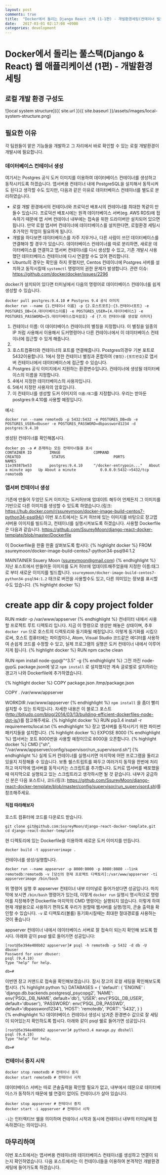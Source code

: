 ```yaml
---
layout: post
comments: true
title:  "Docker에서 돌리는 Django React 스택 (1-1편) - 개발환경세팅(컨테이너 빌드)"
date:   2017-03-01 02:17:08 +0900
categories: development
---
```


# Docker에서 돌리는 풀스택(Django & React) 웹 애플리케이션 (1편) - 개발환경 세팅

## 로컬 개발 환경 구성도
![local system structure]({{ site.url }}{{ site.baseurl }}/assets/images/local-system-structure.png)

## 필요한 이유
각 팀원들이 맡은 기능들을 개발하고 그 자리에서 바로 확인할 수 있는 로컬 개발환경이 개발시에 필요합니다.

### 데이터베이스 컨테이너 생성
여기서는 Postgres 공식 도커 이미지를 이용하여 데이터베이스 컨테이너를 생성하고 동작시키도록 하겠습니다. 앱서버용 컨테이너 내에 PostgreSQL을 설치해서 동작시켜도 된다고 생각할 수도 있지만, 다음과 같은 이유로 데이터베이스 컨테이너를 별도로 분리하였습니다.
- 로컬 개발 환경에서의 컨테이너와 프로덕션 배포시의 컨테이너를 최대한 똑같이 만들수 있습니다. 프로덕션 배포시에는 원격 데이터베이스 서버(eg. AWS RDS)에 접속하기 때문에 앱 서버 컨테이너 내부에는 접속을 위한 드라이버만 설치되어 있으면 됩니다. 만약 로컬 앱서버 컨테이너에 데이터베이스를 설치한다면, 로컬환경 세팅시 추가적인 작업이 필요하게 됩니다.
- 개발을 하다보면 데이터베이스를 자주 지우거나, 다른 사람이 쓰던 데이터베이스를 연결해야 할 경우가 있습니다. 데이터베이스 컨테이너를 따로 분리하면, 새로운 데이터베이스를 연결하고 앱서버 컨테이너를 다시 생성할 수 있고, 기존 개발시 사용했던 데이터베이스 컨테이너에 다시 연결할 수도 있어 편리합니다.
-  Ubuntu의 경우는 확인을 하지 못했지만, Centos 컨테이너에 Postgres 서버를 설치하고 동작시킬때 `systemctl` 명령어의 권한 문제가 발생합니다. 관련 이슈: https://github.com/docker/docker/issues/2296

docker가 설치되어 있다면 터미널에서 다음의 명령어로 데이터베이스 컨테이너를 쉽게 생성할 수 있습니다.
```
docker pull postgres:9.4.10 # Postgres 9.4 공식 이미지
docker run --name {1.컨테이너 이름} -p {2.호스트포트}:{3.컨테이너포트} -e POSTGRES_DB={4.데이터베이스이름} -e POSTGRES_USER={4.데이터베이스} -e POSTGRES_PASSWORD={5.데이터베이스접속암호} -d {7.이 컨테이너를 생성할 이미지}
```
1. 컨테이너 이름: 이 데이터베이스 컨테이너의 별칭을 지정합니다. 이 별칭을 일종의 IP 처럼 사용해서 이용해서 도커명령어나 다른 컨테이너에서 이 데이터베이스 컨테이너에 접근할 수 있게 해줍니다.
2.
3. 호스트컴퓨터와 컨테이너의 포트를 연결해줍니다. Postgres의경우 기본 포트로 5432이용합니다. 1에서 정한 컨테이너 별칭과 혼합하여 `{별칭}:{포트번호}`로 앱서버 컨테이너에서 데이터베이스에 접근할 수 있습니다.
4. Postgres 공식 이미지에서 지원하는 환경변수입니다. 컨테이너에 생성될 데이터베이스의 이름을 지정합니다.
5. 4에서 지정한 데이터베이스의 사용자입니다.
6. 5에서 지정한 사용자의 암호입니다.
7. 이 컨테이너를 생성할 도커 이미지의 `이름:태그`를 지정합니다. 우리는 받아둔 postgres:9.4.10를 사용할 예정입니다.


예시:
```
docker run --name remotedb -p 5432:5432 -e POSTGRES_DB=db -e POSTGRES_USER=dbuser -e POSTGRES_PASSWORD=dbpassword1234 -d postgres:9.4.10
```
생성된 컨테이너를 확인해봅시다.
```
docker ps -a # 존재하는 모든 컨테이너들을 표시
CONTAINER ID        IMAGE               COMMAND                  CREATED              STATUS                      PORTS                                            NAMES
11e39387be53        postgres:9.4.10     "/docker-entrypoin..."   About a minute ago   Up About a minute           0.0.0.0:5432->5432/tcp                           remotedb
```

### 앱서버 컨테이너 생성
기존에 만들어 두었던 도커 이미지는 도커허브에 업데이트 해두어 언제든지 그 이미지를 기반으로 다른 이미지를 생성할 수 있도록 하였습니다.(링크: https://hub.docker.com/r/ssureymoon/docker-image-build-centos7-python34-psql94/)
이번 포스트에서는 도커 허브에 있는 이미지를 바탕으로 장고앱서버용 이미지를 빌드하고, 컨테이너를 실행시켜보도록 하겠습니다.
사용할 Dockerfile은 다음과 같습니다.
https://github.com/SsureyMoon/django-react-docker-template/blob/master/Dockerfile

이 Dockerfile을 한줄 한줄 살펴보도록 합시다:
{% highlight docker %}
FROM ssureymoon/docker-image-build-centos7-python34-psql94:1.2

MAINTAINER Ssuery Moon (ssureymoon@gmail.com)
{% endhighlight %}
지난 포스트에서 만들어둔 이미지를 도커 허브에 업데이트해주었을때 지정한 이름:태그로 부터 새로운 이미지를 빌드합니다.
`ssureymoon/docker-image-build-centos7-python34-psql94:1.2` 태크로 버전을 사용할수도 있고, 다른 의미있는 정보를 표시할 수도 있습니다.
{% highlight docker %}
# create app dir & copy project folder
RUN mkdir -p /var/www/appserver
{% endhighlight %}
컨네이터 내에서 사용할 프로젝트 루트 디렉토리 입니다. 지금 이 명령으로 생성만 해놓은 상태이며, 추후 `docker run` 으로 호스트의 디렉토리와 동기화될 예정입니다.
이렇게 동기화를 시킴으로써, 호스트 컴퓨터에는 파이참이나, Atom, Visual Studio 코드같은 에디터를 사용하여 손쉽게 코드를 수정할 수 있고, 실제 프로그램의 실행은 도커 컨테이너 내에서 이루어지게 됩니다.
{% highlight docker %}
RUN npm cache clean

RUN npm install node-gyp@"^3.5" -g
{% endhighlight %}
그전 까진 node-gyp도 package.json에 넣고 `npm install` 로 설치했지만 계속 글로벌로 설치하라는 경고가 나와 Dockerfile에 추가하였습니다.

{% highlight docker %}
COPY package.json /tmp/package.json

COPY . /var/www/appserver

WORKDIR /var/www/appserver
{% endhighlight %}
`npm install` 을 좀더 빨리 설치할 수 있는 트릭입니다. 자세한 내용은 이 블로그 포스트(http://bitjudo.com/blog/2014/03/13/building-efficient-dockerfiles-node-dot-js/)를 참고해주세요.
{% highlight docker %}
RUN pip3.4 install -r requirements/local.txt
{% endhighlight %}
장고 앱서버를 동작시키기 위한 파이썬 패키지들을 설치합니다.
{% highlight docker %}
EXPOSE 8000
{% endhighlight %}
앱서버는 포트 8000번을 사용할 예정이므로 8000을 오픈합니다.
{% highlight docker %}
CMD ["sh", "/var/www/appserver/config/supervisor/run_supervisord.sh"]
{% endhighlight %}
실제 도커 컨테이너를 실행시키면 마지막에 어떤 프로그램을 돌리고 있을지 지정해줄 수 있습니다. 보통 쉘스트립트를 짜두고 여러가지 동작을 한번에 처리하고 마지막에 앱서버를 동작시키는 스크립트를 추가합니다. 도커로 앱서버를 배포했을때 마지막으로 실행되고 있는 스크립트라고 생각하시면 될 것 같습니다. 내부가 궁금하신 분은 다음 포스트나, 코드(링크: https://github.com/SsureyMoon/django-react-docker-template/blob/master/config/supervisor/run_supervisord.sh)를 참조해주세요.


#### 직접 따라해보자
호스트 컴퓨터에 코드를 다운로드 받습니다.
```
git clone git@github.com:SsureyMoon/django-react-docker-template.git
cd django-react-docker-template
```
현 디렉토리에 있는 Dockerfile을 이용하여 새로운 도커 이미지를 만듭니다.
```
docker build -t appserverimage .
```
컨테이너를 생성/실행합니다.
```
docker run --name appserver -p 8000:8000 -p 8080:8080 --link remotedb:remotedb -v [당신의 현재 프로젝트 디렉토리]:/var/www/appserver -ti appserverimage /bin/bash
```
위 명령어 실행 후 appserver 컨테이너 내부 터미널로 들어가셨다면 성공입니다. 마지막에 보시면 `/bin/bash` 명령어가 있는데, 이렇게 `docker run` 실행시 명시적으로 명령어를 지정해주면 Dockerfile 마지막의 CMD 명령어는 실행되지 않습니다. 이렇게 하여 현재 개발용으로 사용하기 편하도록 우리가 원할때 웹서버를 실행/정지, 콘솔 출력을 확인할 수 있습니다.
`-v` 로 디렉토리(볼륨) 동기화시킬때는 최대한 절대경로를 사용하는 것이 좋습니다

appserver 컨테이너 내에서 데이터베이스 서버로 잘 접속이 되는지 확인해 보도록 합시다.
아래와 같이 psql 쉘로 들어가면 성공입니다:
```
[root@5e394e400b02 appserver]# psql -h remotedb -p 5432 -d db -U dbuser
Password for user dbuser:
psql (9.4.10)
Type "help" for help.

db=#
```
이번엔 장고 커맨드로 접속을 확인해보겠습니다. 잠시 장고의 로컬 세팅을 확인해보도록 합시다.
{% highlight python %}
  DATABASES = {
      'default': {
          'ENGINE' : 'django.db.backends.postgresql_psycopg2',
          'NAME': env('PSQL_DB_NAME', default='db'),
          'USER': env('PSQL_DB_USER', default='dbuser'),
          'PASSWORD': env('PSQL_DB_PASSWD', default='dbpassword1234'),
          'HOST': 'remotedb',
          'PORT': '5432',
      }
  }  
{% endhighlight %}
데이터베이스 컨테이너 생성시 넘겨준 환경변수 값으로 잘 세팅이 되어있는지 확인하도록 합시다.
아래와 같이 psql 쉘로 들어가면 성공입니다.
```
[root@5e394e400b02 appserver]# python3.4 manage.py dbshell
psql (9.4.10)
Type "help" for help.

db=#
```

### 컨테이너 중지 시작
```
docker stop remotedb # 컨테이너 중지
docker start remotedb # 컨테이너 시작
```
데이터베이스 서버는 따로 콘솔출력을 확인할 필요가 없고, 내부에서 데몬으로 데이터베이스가 동작하기 때문에 쉘 연결이 없어도 컨테이너가 살아 있습니다.
```
docker stop appserver # 컨테이너 중지
docker start -i appserver # 컨테이너 시작
```
`-i`는 인터렉티브 쉘을 의미하며 컨테이너 시작과 동시에 컨테이너 내부의 터미널에 접속하겠다는 의미입니다.


## 마무리하며
이번 포스트에서는 앱서버용 컨테이너와 데이터베이스 컨테이너를 생성하고 연결이 되는지 확인하였습니다. 다음 포스트에서는 이 컨테이너들을 이용하여 본격적인 개발환경 세팅에 들어가도록 하겠습니다.
